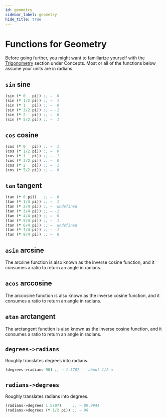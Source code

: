 ```yaml
---
id: geometry
sidebar_label: geometry
hide_title: true
---
```


# Functions for Geometry

Before going further, you might want to familiarize yourself with the 
[Trigonometry](trigonometry.md) section under Concepts. Most or all of the
functions below assume your units are in radians.

## `sin` sine

``` clojure
(sin (* 0   pi)) ;; →  0
(sin (* 1/2 pi)) ;; →  1
(sin (* 1   pi)) ;; →  0
(sin (* 3/2 pi)) ;; → -1
(sin (* 2   pi)) ;; →  0
(sin (* 5/2 pi)) ;; →  1
```

## `cos` cosine

``` clojure
(cos (* 0   pi)) ;; →  1
(cos (* 1/2 pi)) ;; →  0
(cos (* 1   pi)) ;; → -1
(cos (* 3/2 pi)) ;; →  0
(cos (* 2   pi)) ;; →  1
(cos (* 5/2 pi)) ;; →  0
```

## `tan` tangent

``` clojure
(tan (* 0 pi))   ;; →  0
(tan (* 1/4 pi)) ;; →  1
(tan (* 2/4 pi)) ;; →  undefined
(tan (* 3/4 pi)) ;; → -1
(tan (* 4/4 pi)) ;; →  0
(tan (* 5/4 pi)) ;; →  1
(tan (* 6/4 pi)) ;; →  undefined
(tan (* 7/4 pi)) ;; → -1
(tan (* 8/4 pi)) ;; →  0
```

## `asin` arcsine

The arcsine function is also known as the inverse cosine function, and it 
consumes a ratio to return an angle in radians.

## `acos` arccosine

The arccosine function is also known as the inverse cosine function, and it 
consumes a ratio to return an angle in radians.

## `atan` arctangent

The arctangent function is also known as the inverse cosine function, and it 
consumes a ratio to return an angle in radians.

## `degrees->radians`

Roughly translates degrees into radians.

``` clojure
(degrees->radians 90) ;; → 1.5707 -- about 1/2 π
```

## `radians->degrees`

Roughly translates radians into degrees.

``` clojure
(radians->degrees 1.5707)     ;; → 89.9944
(radians->degrees (* 1/2 pi)) ;; → 90
```

